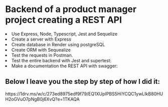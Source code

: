 <h1>Backend of a product manager project creating a REST API</h1>
<li>Use Express, Node, Typescript, Jest and Sequelize</li>
<li>Create a server with Express</li> 
<li>Create database in Render using postgreSQL</li> 
<li>Create ORM with Sequealize</li> 
<li>Test the requests in Postman.</li>
<li>Test the entire backend with Jest and supertest:</li>
<li>Make a documentation the REST API with swagger:</li>
<h2>Below I leave you the step by step of how I did it:</h2>
https://1drv.ms/w/c/273ed8975edf9f79/EQ1XUpIPBS5HiYCQC1ywLIkB80HUH2oGVuO7pNgB0j6XvQ?e=1TKAQA
